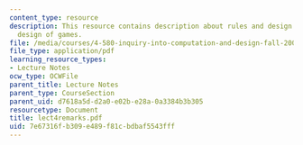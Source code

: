```yaml
---
content_type: resource
description: This resource contains description about rules and design intent and
  design of games.
file: /media/courses/4-580-inquiry-into-computation-and-design-fall-2006/7e67316fb309e489f81cbdbaf5543fff_lect4remarks.pdf
file_type: application/pdf
learning_resource_types:
- Lecture Notes
ocw_type: OCWFile
parent_title: Lecture Notes
parent_type: CourseSection
parent_uid: d7618a5d-d2a0-e02b-e28a-0a3384b3b305
resourcetype: Document
title: lect4remarks.pdf
uid: 7e67316f-b309-e489-f81c-bdbaf5543fff
---
```

